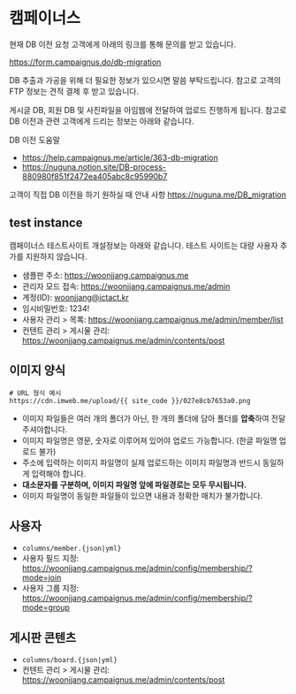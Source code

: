 # 캠페이너스

현재 DB 이전 요청 고객에게 아래의 링크를 통해 문의를 받고 있습니다.

<https://form.campaignus.do/db-migration>

DB 추출과 가공을 위해 더 필요한 정보가 있으시면 말씀 부탁드립니다.
참고로 고객의 FTP 정보는 견적 결제 후 받고 있습니다.

게시글 DB, 회원 DB 및 사진파일을 아임웹에 전달하여 업로드 진행하게 됩니다.
참고로 DB 이전과 관련 고객에게 드리는 정보는 아래와 같습니다.

DB 이전 도움말
- https://help.campaignus.me/article/363-db-migration
- https://nuguna.notion.site/DB-process-880980f851f2472ea405abc8c95990b7

고객이 직접 DB 이전을 하기 원하실 때 안내 사항
https://nuguna.me/DB_migration


## test instance

캠페이너스 테스트사이트 개설정보는 아래와 같습니다. 
테스트 사이트는 대량 사용자 추가를 지원하지 않습니다.

- 샘플판 주소: https://woonjjang.campaignus.me
- 관리자 모드 접속: https://woonjjang.campaignus.me/admin
- 계정(ID): ​woonjjang@ictact.kr
- 임시비밀번호: 1234!
- 사용자 관리 > 목록: https://woonjjang.campaignus.me/admin/member/list
- 컨텐트 관리 > 게시물 관리: https://woonjjang.campaignus.me/admin/contents/post

## 이미지 양식

```
# URL 형식 예시
https://cdn.imweb.me/upload/{{ site_code }}/027e8cb7653a0.png
```

- 이미지 파일들은 여러 개의 폴더가 아닌, 한 개의 폴더에 담아 폴더를 **압축**하여 전달주셔야합니다.
- 이미지 파일명은 영문, 숫자로 이루어져 있어야 업로드 가능합니다. (한글 파일명 업로드 불가)
- 주소에 입력하는 이미지 파일명이 실제 업로드하는 이미지 파일명과 반드시 동일하게 입력해야 합니다.
- **대소문자를 구분하며, 이미지 파일명 앞에 파일경로는 모두 무시됩니다.**
- 이미지 파일명이 동일한 파일들이 있으면 내용과 정확한 매치가 불가합니다.

## 사용자

- `columns/member.{json|yml}`
- 사용자 필드 지정: https://woonjjang.campaignus.me/admin/config/membership/?mode=join
- 사용자 그룹 지정: https://woonjjang.campaignus.me/admin/config/membership/?mode=group

## 게시판 콘텐츠

- `columns/board.{json|yml}`
- 컨텐트 관리 > 게시물 관리: https://woonjjang.campaignus.me/admin/contents/post
